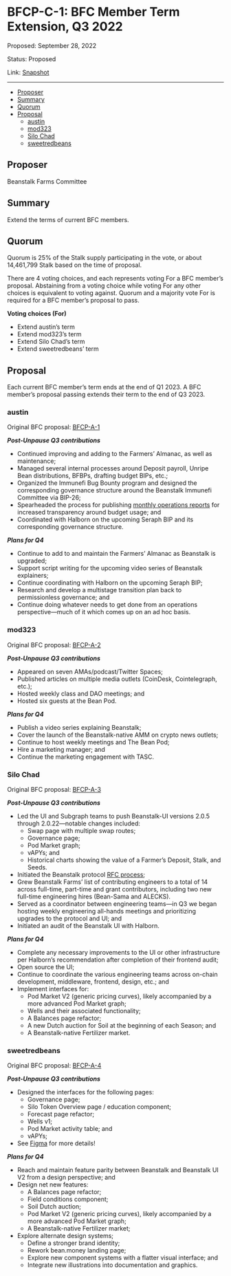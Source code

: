 # BFCP-C-1: BFC Member Term Extension, Q3 2022

Proposed: September 28, 2022

Status: Proposed

Link: [Snapshot](https://snapshot.org/#/beanstalkfarms.eth/proposal/0x023674512638d7b238dbfe0d2119bf3fa3bf8bb06c02f0a5bf1bff9f10d9988f)

---

- [Proposer](#proposer)
- [Summary](#summary)
- [Quorum](#quorum)
- [Proposal](#proposal)
    * [austin](#austin)
    * [mod323](#mod323)
    * [Silo Chad](#silo-chad)
    * [sweetredbeans](#sweetredbeans)

## Proposer

Beanstalk Farms Committee

## Summary

Extend the terms of current BFC members.

## Quorum

Quorum is 25% of the Stalk supply participating in the vote, or about 14,461,799 Stalk based on the time of proposal.

There are 4 voting choices, and each represents voting For a BFC member’s proposal. Abstaining from a voting choice while voting For any other choices is equivalent to voting against. Quorum and a majority vote For is required for a BFC member’s proposal to pass.

**Voting choices (For)**

* Extend austin’s term
* Extend mod323’s term
* Extend Silo Chad’s term
* Extend sweetredbeans’ term

## Proposal

Each current BFC member’s term ends at the end of Q1 2023. A BFC member’s proposal passing extends their term to the end of Q3 2023.

### **austin**

Original BFC proposal: [BFCP-A-1](https://snapshot.org/#/beanstalkfarms.eth/proposal/0xbba13a2ee887f2367fdc5485b5412f7de2e41062f85acc0634d4edb428424496)

**_Post-Unpause Q3 contributions_**

* Continued improving and adding to the Farmers’ Almanac, as well as maintenance;
* Managed several internal processes around Deposit payroll, Unripe Bean distributions, BFBPs, drafting budget BIPs, etc.;
* Organized the Immunefi Bug Bounty program and designed the corresponding governance structure around the Beanstalk Immunefi Committee via BIP-26; 
* Spearheaded the process for publishing [monthly operations reports](https://github.com/BeanstalkFarms/Beanstalk-Farms-Operations/blob/main/beanstalk-farms/08-2022-report.md) for increased transparency around budget usage; and
* Coordinated with Halborn on the upcoming Seraph BIP and its corresponding governance structure.

**_Plans for Q4_**

* Continue to add to and maintain the Farmers’ Almanac as Beanstalk is upgraded; 
* Support script writing for the upcoming video series of Beanstalk explainers; 
* Continue coordinating with Halborn on the upcoming Seraph BIP;
* Research and develop a multistage transition plan back to permissionless governance; and
* Continue doing whatever needs to get done from an operations perspective—much of it which comes up on an ad hoc basis.

### **mod323**

Original BFC proposal: [BFCP-A-2](https://snapshot.org/#/beanstalkfarms.eth/proposal/0x7983e55ec734bae90eae0f0eb8b3fb1ce8501ad33aef64d98033f7765c13c2fe)

**_Post-Unpause Q3 contributions_**

* Appeared on seven AMAs/podcast/Twitter Spaces;
* Published articles on multiple media outlets (CoinDesk, Cointelegraph, etc.);
* Hosted weekly class and DAO meetings; and
* Hosted six guests at the Bean Pod.

**_Plans for Q4_**

* Publish a video series explaining Beanstalk;
* Cover the launch of the Beanstalk-native AMM on crypto news outlets;
* Continue to host weekly meetings and The Bean Pod;
* Hire a marketing manager; and
* Continue the marketing engagement with TASC.

### **Silo Chad**

Original BFC proposal: [BFCP-A-3](https://snapshot.org/#/beanstalkfarms.eth/proposal/0xc4583788b51279ff85457b8650ea8fbb3b42995ac606763a453671383d351a01)

**_Post-Unpause Q3 contributions_**

* Led the UI and Subgraph teams to push Beanstalk-UI versions 2.0.5 through 2.0.22—notable changes included: 
    * Swap page with multiple swap routes; 
    * Governance page;
    * Pod Market graph; 
    * vAPYs; and 
    * Historical charts showing the value of a Farmer’s Deposit, Stalk, and Seeds.
* Initiated the Beanstalk protocol [RFC process](https://github.com/BeanstalkFarms/Beanstalk/issues); 
* Grew Beanstalk Farms’ list of contributing engineers to a total of 14 across full-time, part-time and grant contributors, including two new full-time engineering hires (Bean-Sama and ALECKS).
* Served as a coordinator between engineering teams—in Q3 we began hosting weekly engineering all-hands meetings and prioritizing upgrades to the protocol and UI; and
* Initiated an audit of the Beanstalk UI with Halborn.

**_Plans for Q4_**

* Complete any necessary improvements to the UI or other infrastructure per Halborn’s recommendation after completion of their frontend audit; 
* Open source the UI;
* Continue to coordinate the various engineering teams across on-chain development, middleware, frontend, design, etc.; and
* Implement interfaces for:
    * Pod Market V2 (generic pricing curves), likely accompanied by a more advanced Pod Market graph;
    * Wells and their associated functionality;
    * A Balances page refactor;
    * A new Dutch auction for Soil at the beginning of each Season; and
    * A Beanstalk-native Fertilizer market.

### **sweetredbeans**

Original BFC proposal: [BFCP-A-4](https://snapshot.org/#/beanstalkfarms.eth/proposal/0x0c2a9b20ccea9e796bae7baccbd1f699a8fbed255ab2893582b65cf54a525df5)

**_Post-Unpause Q3 contributions_**

* Designed the interfaces for the following pages: 
    * Governance page;
    * Silo Token Overview page / education component;
    * Forecast page refactor;
    * Wells v1;
    * Pod Market activity table; and
    * vAPYs;
* See [Figma](https://www.figma.com/file/kN2a5ROcRgrUbxGZrJAFvr/Beanstalk-UI?node-id=4276%3A104961) for more details!

**_Plans for Q4_**

* Reach and maintain feature parity between Beanstalk and Beanstalk UI V2 from a design perspective; and
* Design net new features:
    * A Balances page refactor;
    * Field conditions component;
    * Soil Dutch auction;
    * Pod Market V2 (generic pricing curves), likely accompanied by a more advanced Pod Market graph;
    * A Beanstalk-native Fertilizer market;
* Explore alternate design systems;
    * Define a stronger brand identity;
    * Rework bean.money landing page;
    * Explore new component systems with a flatter visual interface; and
    * Integrate new illustrations into documentation and graphics.

